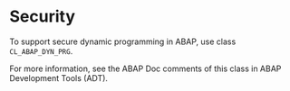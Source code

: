 <!-- loioe89ceacac624483aa88ed5c81e9ae1c2 -->

# Security

To support secure dynamic programming in ABAP, use class `CL_ABAP_DYN_PRG`.

For more information, see the ABAP Doc comments of this class in ABAP Development Tools \(ADT\).

